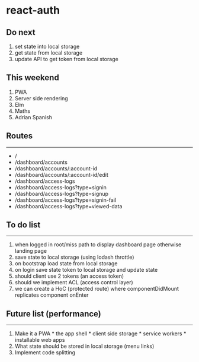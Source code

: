 # react-auth

## Do next
1. set state into local storage
2. get state from local storage
3. update API to get token from local storage

## This weekend
1. PWA
2. Server side rendering
3. Elm
4. Maths
5. Adrian Spanish


## Routes
---
  * /
  * /dashboard/accounts
  * /dashboard/accounts/:account-id
  * /dashboard/accounts/:account-id/edit
  * /dashboard/access-logs
  * /dashboard/access-logs?type=signin
  * /dashboard/access-logs?type=signup
  * /dashboard/access-logs?type=signin-fail
  * /dashboard/access-logs?type=viewed-data

## To do list
---
  1. when logged in root/miss path to display dashboard page otherwise landing page
  2. save state to local storage (using lodash throttle)
  3. on bootstrap load state from local storage
  4. on login save state token to local storage and update state
  5. should client use 2 tokens (an access token)
  6. should we implement ACL (access control layer)
  7. we can create a HoC (protected route) where componentDidMount replicates component onEnter

## Future list (performance)
---
  1. Make it a PWA
    * the app shell
    * client side storage
    * service workers
    * installable web apps
  2. What state should be stored in local storage (menu links)
  3. Implement code splitting
